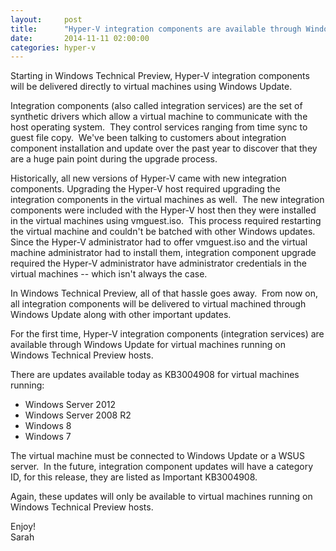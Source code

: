 ```yaml
---
layout:     post
title:      "Hyper-V integration components are available through Windows Update"
date:       2014-11-11 02:00:00
categories: hyper-v
---
```

Starting in Windows Technical Preview, Hyper-V integration components will be delivered directly to virtual machines using Windows Update.

Integration components (also called integration services) are the set of synthetic drivers which allow a virtual machine to communicate with the host operating system.  They control services ranging from time sync to guest file copy.  We've been talking to customers about integration component installation and update over the past year to discover that they are a huge pain point during the upgrade process.

Historically, all new versions of Hyper-V came with new integration components. Upgrading the Hyper-V host required upgrading the integration components in the virtual machines as well.  The new integration components were included with the Hyper-V host then they were installed in the virtual machines using vmguest.iso.  This process required restarting the virtual machine and couldn't be batched with other Windows updates.  Since the Hyper-V administrator had to offer vmguest.iso and the virtual machine administrator had to install them, integration component upgrade required the Hyper-V administrator have administrator credentials in the virtual machines -- which isn't always the case.

In Windows Technical Preview, all of that hassle goes away.  From now on, all integration components will be delivered to virtual machined through Windows Update along with other important updates.

For the first time, Hyper-V integration components (integration services) are available through Windows Update for virtual machines running on Windows Technical Preview hosts.

There are updates available today as KB3004908 for virtual machines running:

  * Windows Server 2012
  * Windows Server 2008 R2
  * Windows 8
  * Windows 7



The virtual machine must be connected to Windows Update or a WSUS server.  In the future, integration component updates will have a category ID, for this release, they are listed as Important KB3004908.

Again, these updates will only be available to virtual machines running on Windows Technical Preview hosts.

Enjoy!  
Sarah
